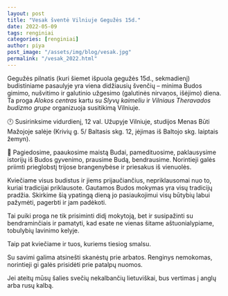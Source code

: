```yaml
---
layout: post
title: "Vesak šventė Vilniuje Gegužės 15d."
date: 2022-05-09
tags: renginiai
categories: [renginiai]
author: piya
post_image: "/assets/img/blog/vesak.jpg"
permalink: "/vesak_2022.html"
---
```

Gegužės pilnatis (kuri šiemet išpuola gegužės 15d., sekmadienį) budistiniame pasaulyje yra viena didžiausių švenčių – minima Budos gimimo, nušvitimo ir galutinio užgesimo (galutinės nirvaṇos, išėjimo) diena.
Ta proga _Alokos centras_ kartu su _Slyvų kaimeliu_ ir _Vilniaus Theravados budizmo grupe_ organizuoja susitikimą Vilniuje.

🕛 Susirinksime vidurdienį, 12 val. Užupyje Vilniuje, studijos Menas Būti Mažojoje salėje (Krivių g. 5/ Baltasis skg. 12, įėjimas iš Baltojo skg. laiptais žemyn).

🌟 Pagiedosime, paaukosime maistą Budai, pamedituosime, paklausysime istorijų iš Budos gyvenimo, prausime Budą, bendrausime. Norintieji galės priimti prieglobstį trijose brangenybėse ir priesakus iš vienuolės.

Kviečiame visus budistus ir jiems prijaučiančius, nepriklausomai nuo to, kuriai tradicijai priklausote. Gautamos Budos mokymas yra visų tradicijų pradžia. Skirkime šią ypatingą dieną jo pasiaukojimui visų būtybių labui pažymėti, pagerbti ir jam padėkoti.

Tai puiki proga ne tik prisiminti didį mokytoją, bet ir susipažinti su bendraminčiais ir pamatyti, kad esate ne vienas šitame aštuonialypiame, tobulybių lavinimo kelyje.

Taip pat kviečiame ir tuos, kuriems tiesiog smalsu.

Su savimi galima atsinešti skanėstų prie arbatos. Renginys nemokomas, norintieji gi galės prisidėti prie patalpų nuomos.

Jei ateitų mūsų šalies svečių nekalbančių lietuviškai, bus vertimas į anglų arba rusų kalbą.











